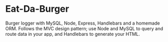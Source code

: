 # Eat-Da-Burger
Burger logger with MySQL, Node, Express, Handlebars and a homemade ORM. Follows the MVC design pattern; use Node and MySQL to query and route data in your app, and Handlebars to generate your HTML.
